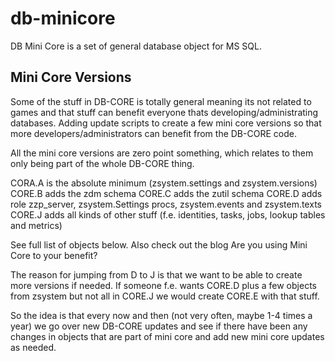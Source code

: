 db-minicore
===========

DB Mini Core is a set of general database object for MS SQL.


Mini Core Versions
------------------

Some of the stuff in DB-CORE is totally general meaning its not related to games and that stuff can benefit everyone thats developing/administrating databases. Adding update scripts to create a few mini core versions so that more developers/administrators can benefit from the DB-CORE code.

All the mini core versions are zero point something, which relates to them only being part of the whole DB-CORE thing.

 CORA.A is the absolute minimum (zsystem.settings and zsystem.versions)
 CORE.B adds the zdm schema
 CORE.C adds the zutil schema
 CORE.D adds role zzp_server, zsystem.Settings procs, zsystem.events and zsystem.texts
 CORE.J adds all kinds of other stuff (f.e. identities, tasks, jobs, lookup tables and metrics)

See full list of objects below.  Also check out the blog Are you using Mini Core to your benefit?

The reason for jumping from D to J is that we want to be able to create more versions if needed. If someone f.e. wants CORE.D plus a few objects from zsystem but not all in CORE.J we would create CORE.E with that stuff.

So the idea is that every now and then (not very often, maybe 1-4 times a year) we go over new DB-CORE updates and see if there have been any changes in objects that are part of mini core and add new mini core updates as needed.
